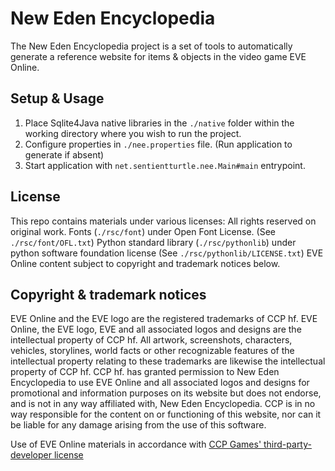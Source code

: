 # New Eden Encyclopedia

The New Eden Encyclopedia project is a set of tools to automatically generate a reference website for items & objects in the video game EVE Online.

## Setup & Usage

1) Place Sqlite4Java native libraries in the `./native` folder within the working directory where you wish to run the project.
2) Configure properties in `./nee.properties` file. (Run application to generate if absent)
3) Start application with `net.sentientturtle.nee.Main#main` entrypoint.

## License

This repo contains materials under various licenses:
All rights reserved on original work.
Fonts (`./rsc/font`) under Open Font License. (See `./rsc/font/OFL.txt`)
Python standard library (`./rsc/pythonlib`) under python software foundation license (See `./rsc/pythonlib/LICENSE.txt`)
EVE Online content subject to copyright and trademark notices below.

## Copyright & trademark notices

EVE Online and the EVE logo are the registered trademarks of CCP hf.
EVE Online, the EVE logo, EVE and all associated logos and designs are the intellectual property of CCP hf.
All artwork, screenshots, characters, vehicles, storylines, world facts or other recognizable features of the intellectual property relating to these trademarks are likewise the intellectual property of CCP hf.
CCP hf. has granted permission to New Eden Encyclopedia to use EVE Online and all associated logos and designs for promotional and information purposes on its website but does not endorse, and is not in any way affiliated with, New Eden Encyclopedia.
CCP is in no way responsible for the content on or functioning of this website, nor can it be liable for any damage arising from the use of this software.

Use of EVE Online materials in accordance with [CCP Games' third-party-developer license](https://developers.eveonline.com/license-agreement)